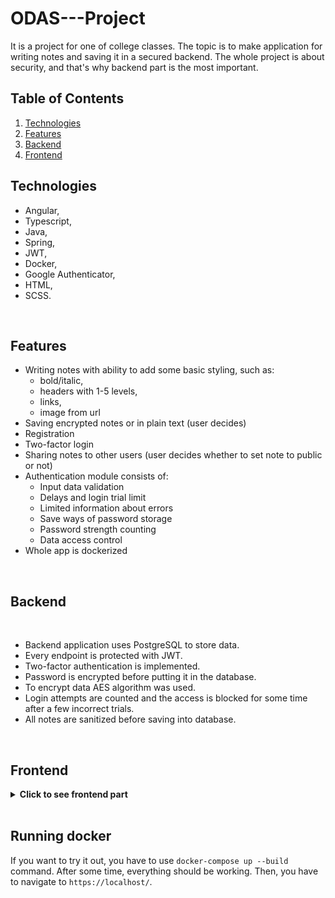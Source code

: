 # ODAS---Project

It is a project for one of college classes. The topic is to make application for writing notes and saving it in a secured backend. The whole project is about security, and that's why backend part is the most important. 

## Table of Contents
1. [Technologies](#Technologies)
2. [Features](#Features)
3. [Backend](#Backend)
4. [Frontend](#Frontend)

## Technologies

- Angular,
- Typescript,
- Java,
- Spring,
- JWT,
- Docker,
- Google Authenticator,
- HTML,
- SCSS.
<br>

## Features

- Writing notes with ability to add some basic styling, such as: 
  - bold/italic, 
  - headers with 1-5 levels, 
  - links, 
  - image from url
- Saving encrypted notes or in plain text (user decides)
- Registration
- Two-factor login
- Sharing notes to other users (user decides whether to set note to public or not)
- Authentication module consists of:
  - Input data validation
  - Delays and login trial limit
  - Limited information about errors
  - Save ways of password storage
  - Password strength counting
  - Data access control
- Whole app is dockerized
<br>

## Backend

<br>
<ul>
  <li>Backend application uses PostgreSQL to store data.</li>
  <li>Every endpoint is protected with JWT.</li>
  <li>Two-factor authentication is implemented.</li>
  <li>Password is encrypted before putting it in the database.</li> 
  <li>To encrypt data AES algorithm was used.</li>
  <li>Login attempts are counted and the access is blocked for some time after a few incorrect trials.</li>
  <li>All notes are sanitized before saving into database.</li>
</ul>
<br>

## Frontend
<details>
  <summary><b>Click to see frontend part</b></summary>
  <br>
  Because the project was mainly about security, the UI is a bit ascetic (although completely functional).

  ### Registration
  For registration you need to write your username and password. Password needs to be at least 8 characters long, contain a number, special sign, big and small letter. Username has to be at leat 5 characters long. You also need Google Authenticator app to scan the QR code for two-factor authentication.

  ![Registration](Readme-images/registration.png)

  ### Login
  To log in you need to write the same data as for registration. If the data is correct, you will be able to enter the code from Google Authenticator to finish authentication.

  ![Login](Readme-images/login.png)

  ### Main page
  The home page is very simple and displays all public and user notes. You can click the button to log out or to add new note. 

  ![Main Page](Readme-images/main-page.png)

  ### Adding new note
  To add new note you have to write a title and some content (content is optional). On the left there are some tips how to add styling to the text, and on the rigth you can check how your note will look after saving (you have to click the button to refresh the preview). You can also choose if you want the note to be public or private (if private you have to write some password) 

  ![Adding note](Readme-images/adding-note.png)

  After adding a note you will see in the home page your notes. If they are private, only the title will be visible and you will have to decrypt it with the password that you assigned to that note to see the content.

  ![Decrypting note](Readme-images/note-decrypting.png)

</details>
<br>

## Running docker 

If you want to try it out, you have to use `docker-compose up --build` command. After some time, everything should be working. Then, you have to navigate to `https://localhost/`.
